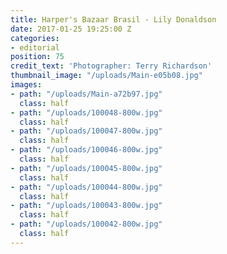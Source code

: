```yaml
---
title: Harper's Bazaar Brasil - Lily Donaldson
date: 2017-01-25 19:25:00 Z
categories:
- editorial
position: 75
credit_text: 'Photographer: Terry Richardson'
thumbnail_image: "/uploads/Main-e05b08.jpg"
images:
- path: "/uploads/Main-a72b97.jpg"
  class: half
- path: "/uploads/100048-800w.jpg"
  class: half
- path: "/uploads/100047-800w.jpg"
  class: half
- path: "/uploads/100046-800w.jpg"
  class: half
- path: "/uploads/100045-800w.jpg"
  class: half
- path: "/uploads/100044-800w.jpg"
  class: half
- path: "/uploads/100043-800w.jpg"
  class: half
- path: "/uploads/100042-800w.jpg"
  class: half
---
```


